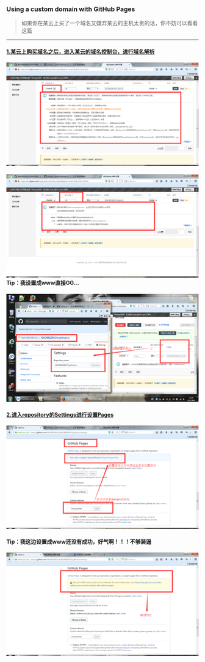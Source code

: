 ### Using a custom domain with GitHub Pages

> 如果你在某云上买了一个域名又嫌弃某云的主机太贵的话，你不妨可以看看这篇

---

#### [1.某云上购买域名之后，进入某云的域名控制台，进行域名解析](/ )

![](/assets/Pages_01.png)

#### ![](/assets/Pages_02.png)Tip：我设置成www直接GG...

#### ![](/assets/Pages_03.png)

#### [2.进入repository的Settings进行设置Pages](/ )

#### ![](/assets/Pages_04.png)

#### Tip：我这边设置成www还没有成功，好气啊！！！不够装逼

![](/assets/Pages_06.png)

